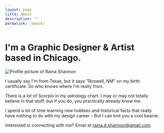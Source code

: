 ```yaml
---
layout: page
title: About
description: ""
permalink: /about/
---
```


# I'm a Graphic Designer & Artist based in Chicago.

<div class="img-container">
<img src="{{ site.baseurl }}/images/raina-shannon-profile.jpg" alt="Profile picture of Raina Shannon">
</div>

I usually say I'm from Texas, but it says "Roswell, NM" on my birth certificate. So who knows where I'm really from.

There is a lot of Scorpio in my astrology chart. I may or may not totally believe in that stuff, but if you do, you practically already know me.

I spend a lot of time learning new hobbies and historical facts that really have nothing to do with my design career – But I can knit you a cool beanie.

Interested in connecting with me? Email at [raina.d.shannon@gmail.com](mailto:raina.d.shannon@gmail.com).


